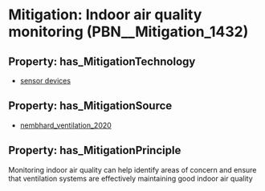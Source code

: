 # Mitigation: __Indoor air quality monitoring__ (PBN__Mitigation_1432)

## Property: has_MitigationTechnology

* [sensor devices](../Technology/PBN__Technology_3875)

## Property: has_MitigationSource

* [nembhard_ventilation_2020](../Article/PBN__Article_104)

## Property: has_MitigationPrinciple

Monitoring indoor air quality can help identify areas of concern and ensure that ventilation systems are effectively maintaining good indoor air quality

